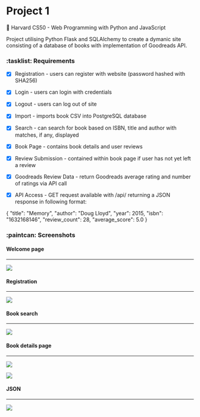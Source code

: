 # Project 1

:briefcase: Harvard CS50 - Web Programming with Python and JavaScript

Project utilising Python Flask and SQLAlchemy to create a dymanic site consisting of a database of books with implementation of Goodreads API.

### :tasklist: Requirements

 - [x] Registration - users can register with website (password hashed with SHA256)

 - [x] Login - users can login with credentials

 - [x] Logout - users can log out of site

 - [x] Import - imports book CSV into PostgreSQL database

 - [x] Search - can search for book based on ISBN, title and author with matches, if any, displayed

 - [x] Book Page - contains book details and user reviews

 - [x] Review Submission - contained within book page if user has not yet left a review

 - [x] Goodreads Review Data - return Goodreads average rating and number of ratings via API call

 - [x] API Access - GET request available with /api/<isbn> returning a JSON response in following format:

{
    "title": "Memory",
    "author": "Doug Lloyd",
    "year": 2015,
    "isbn": "1632168146",
    "review_count": 28,
    "average_score": 5.0
}

### :paintcan: Screenshots

#### Welcome page
----------------
![](https://i.imgur.com/GyBhLH1.png)

#### Registration
----------------
![](https://i.imgur.com/T4QjnPv.png)

#### Book search
---------------
![](https://i.imgur.com/4e8rile.png)

#### Book details page
---------------
![](https://i.imgur.com/lNeVBLO.png)

![](https://i.imgur.com/rjN1PE5.png)

#### JSON
---------------
![](https://i.imgur.com/AthB9WF.png)

